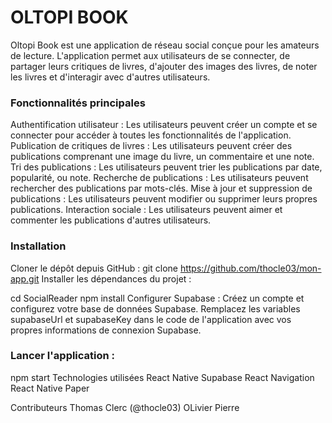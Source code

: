 # OLTOPI BOOK
Oltopi Book est une application de réseau social conçue pour les amateurs de lecture. L'application permet aux utilisateurs de se connecter, de partager leurs critiques de livres, d'ajouter des images des livres, de noter les livres et d'interagir avec d'autres utilisateurs.

### Fonctionnalités principales
Authentification utilisateur : Les utilisateurs peuvent créer un compte et se connecter pour accéder à toutes les fonctionnalités de l'application.
Publication de critiques de livres : Les utilisateurs peuvent créer des publications comprenant une image du livre, un commentaire et une note.
Tri des publications : Les utilisateurs peuvent trier les publications par date, popularité, ou note.
Recherche de publications : Les utilisateurs peuvent rechercher des publications par mots-clés.
Mise à jour et suppression de publications : Les utilisateurs peuvent modifier ou supprimer leurs propres publications.
Interaction sociale : Les utilisateurs peuvent aimer et commenter les publications d'autres utilisateurs.
### Installation
Cloner le dépôt depuis GitHub :
git clone https://github.com/thocle03/mon-app.git
Installer les dépendances du projet :


cd SocialReader
npm install
Configurer Supabase : Créez un compte et configurez votre base de données Supabase. Remplacez les variables supabaseUrl et supabaseKey dans le code de l'application avec vos propres informations de connexion Supabase.

### Lancer l'application :

npm start
Technologies utilisées
React Native
Supabase
React Navigation
React Native Paper




Contributeurs
Thomas Clerc (@thocle03)
OLivier 
Pierre
